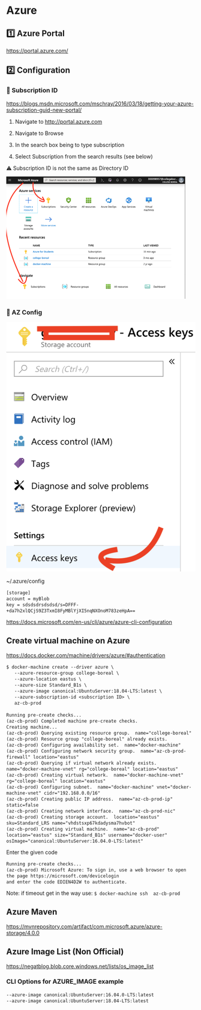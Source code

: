 # Azure

## :one: Azure Portal

https://portal.azure.com/


## :two: Configuration 

### :pushpin: Subscription ID

https://blogs.msdn.microsoft.com/mschray/2016/03/18/getting-your-azure-subscription-guid-new-portal/

1. Navigate to http://portal.azure.com

2. Navigate to Browse

3. In the search box being to type subscription

4. Select Subscription from the search results (see below)

:warning: Subscription ID is not the same as Directory ID

<img src="images/AZSubscription.png" width="477" heigth="326"></img>

### :pushpin: AZ Config

![image](images/AccessKeys.png)

~/.azure/config

```
[storage]
account = myBlob
key = sdsdsdrsdsdsd/s=DFFF-+da7h2xlQCjS9Z3TxmI8FyMBlYjXI5nqNXOnoM783zeHpA==

```

https://docs.microsoft.com/en-us/cli/azure/azure-cli-configuration


## Create virtual machine on Azure

https://docs.docker.com/machine/drivers/azure/#authentication

```
$ docker-machine create --driver azure \
   --azure-resource-group college-boreal \
   --azure-location eastus \
   --azure-size Standard_B1s \
   --azure-image canonical:UbuntuServer:18.04-LTS:latest \
   --azure-subscription-id <subscription ID> \
   az-cb-prod
   
Running pre-create checks...
(az-cb-prod) Completed machine pre-create checks.
Creating machine...
(az-cb-prod) Querying existing resource group.  name="college-boreal"
(az-cb-prod) Resource group "college-boreal" already exists.
(az-cb-prod) Configuring availability set.  name="docker-machine"
(az-cb-prod) Configuring network security group.  name="az-cb-prod-firewall" location="eastus"
(az-cb-prod) Querying if virtual network already exists.  name="docker-machine-vnet" rg="college-boreal" location="eastus"
(az-cb-prod) Creating virtual network.  name="docker-machine-vnet" rg="college-boreal" location="eastus"
(az-cb-prod) Configuring subnet.  name="docker-machine" vnet="docker-machine-vnet" cidr="192.168.0.0/16"
(az-cb-prod) Creating public IP address.  name="az-cb-prod-ip" static=false
(az-cb-prod) Creating network interface.  name="az-cb-prod-nic"
(az-cb-prod) Creating storage account.  location="eastus" sku=Standard_LRS name="vhdstsxp67kdadysma7hvbot"
(az-cb-prod) Creating virtual machine.  name="az-cb-prod" location="eastus" size="Standard_B1s" username="docker-user" osImage="canonical:UbuntuServer:16.04.0-LTS:latest"
```

Enter the given code

```
Running pre-create checks...
(az-cb-prod) Microsoft Azure: To sign in, use a web browser to open the page https://microsoft.com/devicelogin
and enter the code EDIEN4D2W to authenticate.
```

Note: if timeout get in the way use: `$ docker-machine ssh  az-cb-prod`



## Azure Maven

https://mvnrepository.com/artifact/com.microsoft.azure/azure-storage/4.0.0


## Azure Image List (Non Official)

https://negatblog.blob.core.windows.net/lists/os_image_list

### CLI Options for AZURE_IMAGE example
```
--azure-image canonical:UbuntuServer:16.04.0-LTS:latest
--azure-image canonical:UbuntuServer:18.04-LTS:latest
```
